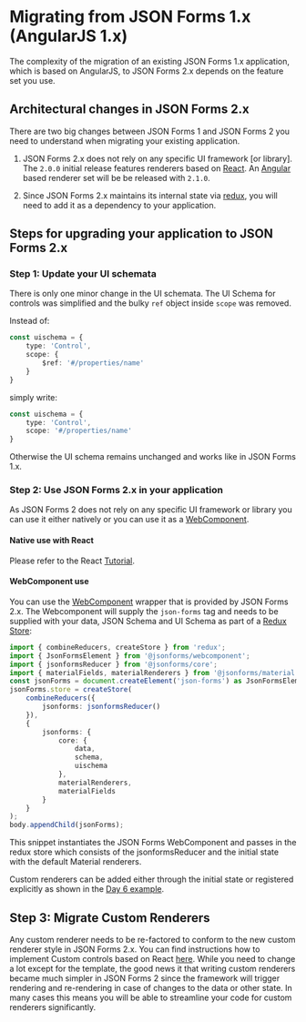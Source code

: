 # Migrating from JSON Forms 1.x (AngularJS 1.x)
The complexity of the migration of an existing JSON Forms 1.x application, which is based on AngularJS, to JSON Forms 2.x depends on the feature set you use.

## Architectural changes in JSON Forms 2.x
There are two big changes between JSON Forms 1 and JSON Forms 2 you need to understand when migrating your existing application.

1. JSON Forms 2.x does not rely on any specific UI framework [or library]. The `2.0.0` initial release features renderers based on [React](https://reactjs.org). An [Angular](https://angular.io) based renderer set will be be released with `2.1.0`.

2. Since JSON Forms 2.x maintains its internal state via [redux](https://redux.js.org/), you will need to add it as a dependency to your application.

## Steps for upgrading your application to JSON Forms 2.x

### Step 1: Update your UI schemata
There is only one minor change in the UI schemata. The UI Schema for controls was simplified and the bulky `ref` object inside `scope` was removed.

Instead of:
```ts
const uischema = {
    type: 'Control',
    scope: {
        $ref: '#/properties/name'
    }
}
```
simply write:
```ts
const uischema = {
    type: 'Control',
    scope: '#/properties/name'
}
```
Otherwise the UI schema remains unchanged and works like in JSON Forms 1.x.

### Step 2: Use JSON Forms 2.x in your application
As JSON Forms 2 does not rely on any specific UI framework or library you can use it either natively or you can use it as a [WebComponent](https://www.webcomponents.org/introduction). 

#### Native use with React
Please refer to the React [Tutorial](http://jsonforms.io/docs/tutorial).

#### WebComponent use
You can use the [WebComponent](https://www.webcomponents.org/introduction) wrapper that is provided by JSON Forms 2.x. The Webcomponent will supply the `json-forms` tag and needs to be supplied with your data, JSON Schema and UI Schema as part of a  [Redux Store](https://redux.js.org/docs/api/Store.html):
```ts
import { combineReducers, createStore } from 'redux';
import { JsonFormsElement } from '@jsonforms/webcomponent';
import { jsonformsReducer } from '@jsonforms/core';
import { materialFields, materialRenderers } from '@jsonforms/material';
const jsonForms = document.createElement('json-forms') as JsonFormsElement;
jsonForms.store = createStore(
    combineReducers({
        jsonforms: jsonformsReducer()
    }),
    {
        jsonforms: {
            core: {
                data,
                schema,
                uischema
            },
            materialRenderers,
            materialFields
        }
    }
);
body.appendChild(jsonForms);
```
This snippet instantiates the JSON Forms WebComponent and passes in the redux store which consists of the jsonformsReducer and the initial state with the default Material renderers.

Custom renderers can be added either through the initial state or registered explicitly as shown in the [Day 6 example](packages/examples/src/day6.ts).

## Step 3: Migrate Custom Renderers
Any custom renderer needs to be re-factored to conform to the new custom renderer style in JSON Forms 2.x. You can find instructions how to implement Custom controls based on React [here](http://jsonforms.io/docs/custom-renderers). While you need to change a lot except for the template, the good news it that writing custom renderers became much simpler in JSON Forms 2 since the framework will trigger rendering and re-rendering in case of changes to the data or other state. In many cases this means you will be able to streamline your code for custom renderers significantly.
